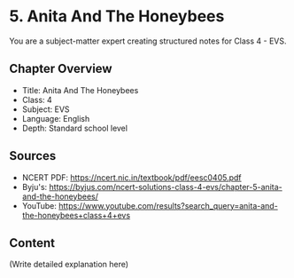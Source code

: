 # 5. Anita And The Honeybees

You are a subject-matter expert creating structured notes for Class 4 - EVS.

## Chapter Overview
- Title: Anita And The Honeybees
- Class: 4
- Subject: EVS
- Language: English
- Depth: Standard school level

## Sources
- NCERT PDF: https://ncert.nic.in/textbook/pdf/eesc0405.pdf
- Byju's: https://byjus.com/ncert-solutions-class-4-evs/chapter-5-anita-and-the-honeybees/
- YouTube: https://www.youtube.com/results?search_query=anita-and-the-honeybees+class+4+evs

## Content
(Write detailed explanation here)
